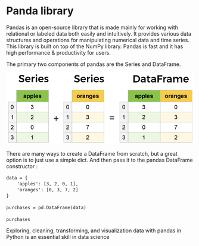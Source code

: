 # Panda library

Pandas is an open-source library that is made mainly for working with relational or labeled data both easily and intuitively. It provides various data structures and operations for manipulating numerical data and time series. This library is built on top of the NumPy library. Pandas is fast and it has high performance & productivity for users.

The primary two components of pandas are the Series and DataFrame.

![series-and-dataframe](pic/series-and-dataframe.png "series-and-dataframe")

There are many ways to create a DataFrame from scratch, but a great option is to just use a simple dict.
And then pass it to the pandas DataFrame constructor :

    data = {
        'apples': [3, 2, 0, 1], 
        'oranges': [0, 3, 7, 2]
    }

    purchases = pd.DataFrame(data)

    purchases
Exploring, cleaning, transforming, and visualization data with pandas in Python is an essential skill in data science